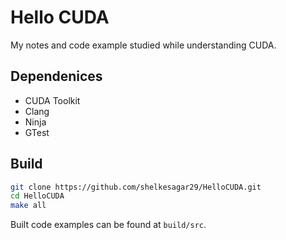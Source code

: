 # Hello CUDA

My notes and code example studied while understanding CUDA.

## Dependenices

- CUDA Toolkit
- Clang
- Ninja
- GTest

## Build

```bash
git clone https://github.com/shelkesagar29/HelloCUDA.git
cd HelloCUDA
make all 
```

Built code examples can be found at
`build/src`.